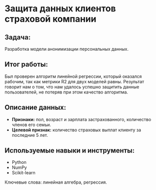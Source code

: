 # Защита данных клиентов страховой компании

## Задача:
Разработка модели анонимизации персональных данных.

## Итог работы:
Был проверен алгоритм линейной регрессии, который оказался рабочим, так как метрики R2 для двух моделей равны. Результат говорит нам о том, что нам удалось успешно защитить данные пользователей, не потеряв при этом качество алгоритма.

## Описание данных:

- **Признаки:** пол, возраст и зарплата застрахованного, количество членов его семьи.
- **Целевой признак:** количество страховых выплат клиенту за последние 5 лет.

## Используемые навыки и инструменты:
- Python
- NumPy
- Scikit-learn

Ключевые слова: линейная алгебра, регрессия.
